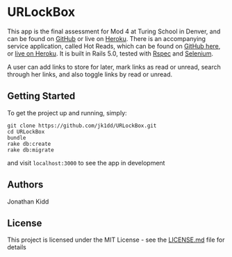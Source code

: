 # URLockBox

This app is the final assessment for Mod 4 at Turing School in Denver, and can be found on [GitHub](https://github.com/jk1dd/URLockBox) or live on [Heroku](https://stark-meadow-35466.herokuapp.com/). There is an accompanying service application, called Hot Reads, which can be found on [GitHub here](https://github.com/jk1dd/hot_reads), or [live on Heroku](https://fathomless-basin-91014.herokuapp.com/). It is built in Rails 5.0, tested with [Rspec](https://github.com/rspec/rspec-rails) and [Selenium](https://rubygems.org/gems/selenium-webdriver/versions/2.48.1).

A user can add links to store for later, mark links as read or unread, search through her links, and also toggle links by read or unread.

## Getting Started

To get the project up and running, simply:
```
git clone https://github.com/jk1dd/URLockBox.git
cd URLockBox
bundle
rake db:create
rake db:migrate
```
and visit `localhost:3000` to see the app in development


## Authors

Jonathan Kidd

## License

This project is licensed under the MIT License - see the [LICENSE.md](LICENSE.md) file for details
